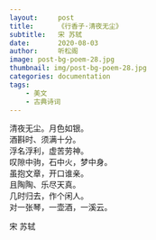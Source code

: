 ```yaml
---
layout:     post
title:      《行香子·清夜无尘》
subtitle:   宋 苏轼
date:       2020-08-03
author:     听松阁
image: post-bg-poem-28.jpg
thumbnail: img/post-bg-poem-28.jpg
categories: documentation
tags:
    - 美文
    - 古典诗词
---
```


清夜无尘。月色如银。<br>
酒斟时、须满十分。<br>
浮名浮利，虚苦劳神。<br>
叹隙中驹，石中火，梦中身。<br>
虽抱文章，开口谁亲。<br>
且陶陶、乐尽天真。<br>
几时归去，作个闲人。<br>
对一张琴，一壶酒，一溪云。<br>

宋 苏轼